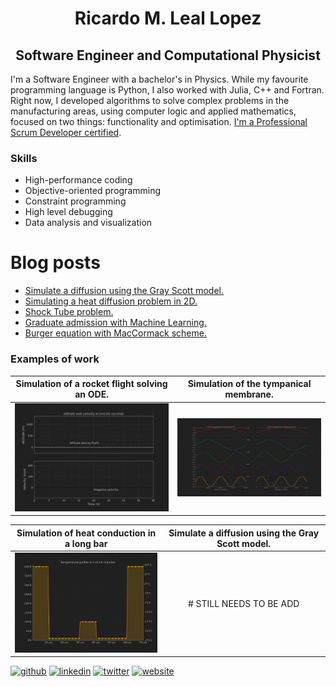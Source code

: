 <h1 align="center">Ricardo M. Leal Lopez</h1>
<h2 align="center">Software Engineer and Computational Physicist</h2>

I'm a Software Engineer with a bachelor's in Physics. While my favourite programming language is Python, I also worked with Julia, C++ and Fortran. Right now, I developed algorithms to solve complex problems in the manufacturing areas, using computer logic and applied mathematics, focused on two things: functionality and optimisation. [I'm a Professional Scrum Developer certified](https://www.credly.com/badges/2cc0bbc8-dc92-4ff4-b69c-0024f78c412b?source=linked_in_profile).

### Skills
* High-performance coding
* Objective-oriented programming
* Constraint programming
* High level debugging
* Data analysis and visualization

# Blog posts
<!-- BLOG-POST-LIST:START -->
- [Simulate a diffusion using the Gray Scott model.](https://ricardoleal20.github.io/Blog/posts/react_diff/react_diff/)
- [Simulating a heat diffusion problem in 2D.](https://ricardoleal20.github.io/Blog/posts/heat_2d/heat_2d/)
- [Shock Tube problem.](https://ricardoleal20.github.io/Blog/posts/sod-shock/sod/)
- [Graduate admission with Machine Learning.](https://ricardoleal20.github.io/Blog/posts/admission/admission/)
- [Burger equation with MacCormack scheme.](https://ricardoleal20.github.io/Blog/posts/burger/burger/)
<!-- BLOG-POST-LIST:END -->

### Examples of work

Simulation of a rocket flight solving an ODE.             |  Simulation of the tympanical membrane.
:-------------------------:|:-------------------------:
<img src='https://github.com/ricardoleal20/ricardoleal20/blob/main/example1.gif' width='256' />  |  <img src='https://github.com/ricardoleal20/ricardoleal20/blob/main/example2.gif' width='256' />

Simulation of heat conduction in a long bar             |  Simulate a diffusion using the Gray Scott model.
:-------------------------:|:-------------------------:
<img src='https://github.com/ricardoleal20/ricardoleal20/blob/main/example3.gif' width='256' />  |  # STILL NEEDS TO BE ADD



[<img src='https://cdn.jsdelivr.net/npm/simple-icons@3.0.1/icons/github.svg' alt='github' height='40'>](https://github.com/ricardoleal20)  [<img src='https://cdn.jsdelivr.net/npm/simple-icons@3.0.1/icons/linkedin.svg' alt='linkedin' height='40'>](https://www.linkedin.com/in/ricardoleal20/)  [<img src='https://cdn.jsdelivr.net/npm/simple-icons@3.0.1/icons/twitter.svg' alt='twitter' height='40'>](https://twitter.com/ricardo_leal420)  [<img src='https://cdn.jsdelivr.net/npm/simple-icons@3.0.1/icons/icloud.svg' alt='website' height='40'>](https://ricardoleal20.github.io/Blog/)  

